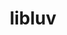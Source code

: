 ---
title: "libluv"
layout: cache
categories: [package, develop]
meta: {"versions": ["1.48.0-2"], "compilers": ["gcc@=10.2.1", "gcc@=7.5.0"], "oss": ["centos7", "ubuntu18.04"], "platforms": ["linux"], "targets": ["x86_64_v3"], "stacks": ["developer-tools", "developer-tools-manylinux2014", "root"], "num_specs": 16, "num_specs_by_stack": {"root": 16, "developer-tools-manylinux2014": 8, "developer-tools": 8}}
spec_details: [{"hash": "xr747z5uwq2tt4dvhxk7yn52ywc5anwh", "compiler": "gcc@=10.2.1", "versions": ["1.48.0-2"], "os": "centos7", "platform": "linux", "target": "x86_64_v3", "variants": ["build_system=cmake", "build_type=Release", "generator=make", "~ipo"], "stacks": ["root", "developer-tools-manylinux2014"], "size": "-", "tarball": "https://binaries.spack.io/develop/build_cache/linux-centos7-x86_64_v3/gcc-10.2.1/libluv-1.48.0-2/linux-centos7-x86_64_v3-gcc-10.2.1-libluv-1.48.0-2-xr747z5uwq2tt4dvhxk7yn52ywc5anwh.spack"}, {"hash": "wp5a2wdxoorzhxwaxsbjzudgceo7bxk3", "compiler": "gcc@=10.2.1", "versions": ["1.48.0-2"], "os": "centos7", "platform": "linux", "target": "x86_64_v3", "variants": ["build_system=cmake", "build_type=Release", "generator=make", "~ipo"], "stacks": ["root", "developer-tools-manylinux2014"], "size": "-", "tarball": "https://binaries.spack.io/develop/build_cache/linux-centos7-x86_64_v3/gcc-10.2.1/libluv-1.48.0-2/linux-centos7-x86_64_v3-gcc-10.2.1-libluv-1.48.0-2-wp5a2wdxoorzhxwaxsbjzudgceo7bxk3.spack"}, {"hash": "frmczxihu5ufrmcnact7iriyrxtbpbqa", "compiler": "gcc@=10.2.1", "versions": ["1.48.0-2"], "os": "centos7", "platform": "linux", "target": "x86_64_v3", "variants": ["build_system=cmake", "build_type=Release", "generator=make", "~ipo"], "stacks": ["root", "developer-tools-manylinux2014"], "size": "-", "tarball": "https://binaries.spack.io/develop/build_cache/linux-centos7-x86_64_v3/gcc-10.2.1/libluv-1.48.0-2/linux-centos7-x86_64_v3-gcc-10.2.1-libluv-1.48.0-2-frmczxihu5ufrmcnact7iriyrxtbpbqa.spack"}, {"hash": "ppv3u73gxs2ym2uk2cqltthjt3yvumrs", "compiler": "gcc@=10.2.1", "versions": ["1.48.0-2"], "os": "centos7", "platform": "linux", "target": "x86_64_v3", "variants": ["build_system=cmake", "build_type=Release", "generator=make", "~ipo"], "stacks": ["root", "developer-tools-manylinux2014"], "size": "-", "tarball": "https://binaries.spack.io/develop/build_cache/linux-centos7-x86_64_v3/gcc-10.2.1/libluv-1.48.0-2/linux-centos7-x86_64_v3-gcc-10.2.1-libluv-1.48.0-2-ppv3u73gxs2ym2uk2cqltthjt3yvumrs.spack"}, {"hash": "tkgv2ux7id5gnly4cu3ekkaem5opxgpg", "compiler": "gcc@=10.2.1", "versions": ["1.48.0-2"], "os": "centos7", "platform": "linux", "target": "x86_64_v3", "variants": ["build_system=cmake", "build_type=Release", "generator=make", "~ipo"], "stacks": ["root", "developer-tools-manylinux2014"], "size": "-", "tarball": "https://binaries.spack.io/develop/build_cache/linux-centos7-x86_64_v3/gcc-10.2.1/libluv-1.48.0-2/linux-centos7-x86_64_v3-gcc-10.2.1-libluv-1.48.0-2-tkgv2ux7id5gnly4cu3ekkaem5opxgpg.spack"}, {"hash": "vamliurcf76gpeqfdgys3ou7kyuuxbkt", "compiler": "gcc@=10.2.1", "versions": ["1.48.0-2"], "os": "centos7", "platform": "linux", "target": "x86_64_v3", "variants": ["build_system=cmake", "build_type=Release", "generator=make", "~ipo"], "stacks": ["root", "developer-tools-manylinux2014"], "size": "-", "tarball": "https://binaries.spack.io/develop/build_cache/linux-centos7-x86_64_v3/gcc-10.2.1/libluv-1.48.0-2/linux-centos7-x86_64_v3-gcc-10.2.1-libluv-1.48.0-2-vamliurcf76gpeqfdgys3ou7kyuuxbkt.spack"}, {"hash": "jemfhlcytmpqddu3mcpsbqcdf64oojr7", "compiler": "gcc@=10.2.1", "versions": ["1.48.0-2"], "os": "centos7", "platform": "linux", "target": "x86_64_v3", "variants": ["build_system=cmake", "build_type=Release", "generator=make", "~ipo"], "stacks": ["root", "developer-tools-manylinux2014"], "size": "-", "tarball": "https://binaries.spack.io/develop/build_cache/linux-centos7-x86_64_v3/gcc-10.2.1/libluv-1.48.0-2/linux-centos7-x86_64_v3-gcc-10.2.1-libluv-1.48.0-2-jemfhlcytmpqddu3mcpsbqcdf64oojr7.spack"}, {"hash": "dv4d47brcnskoaampjeasmg4qoqb2z4k", "compiler": "gcc@=10.2.1", "versions": ["1.48.0-2"], "os": "centos7", "platform": "linux", "target": "x86_64_v3", "variants": ["build_system=cmake", "build_type=Release", "generator=make", "~ipo"], "stacks": ["root", "developer-tools-manylinux2014"], "size": "-", "tarball": "https://binaries.spack.io/develop/build_cache/linux-centos7-x86_64_v3/gcc-10.2.1/libluv-1.48.0-2/linux-centos7-x86_64_v3-gcc-10.2.1-libluv-1.48.0-2-dv4d47brcnskoaampjeasmg4qoqb2z4k.spack"}, {"hash": "d5u6ulw43jdp6qsccmyjrqkprd6nhjlg", "compiler": "gcc@=7.5.0", "versions": ["1.48.0-2"], "os": "ubuntu18.04", "platform": "linux", "target": "x86_64_v3", "variants": ["build_system=cmake", "build_type=Release", "generator=make", "~ipo"], "stacks": ["root", "developer-tools"], "size": "-", "tarball": "https://binaries.spack.io/develop/build_cache/linux-ubuntu18.04-x86_64_v3/gcc-7.5.0/libluv-1.48.0-2/linux-ubuntu18.04-x86_64_v3-gcc-7.5.0-libluv-1.48.0-2-d5u6ulw43jdp6qsccmyjrqkprd6nhjlg.spack"}, {"hash": "o3zun3rbfs24aozlfm5uopupubbjepj5", "compiler": "gcc@=7.5.0", "versions": ["1.48.0-2"], "os": "ubuntu18.04", "platform": "linux", "target": "x86_64_v3", "variants": ["build_system=cmake", "build_type=Release", "generator=make", "~ipo"], "stacks": ["root", "developer-tools"], "size": "-", "tarball": "https://binaries.spack.io/develop/build_cache/linux-ubuntu18.04-x86_64_v3/gcc-7.5.0/libluv-1.48.0-2/linux-ubuntu18.04-x86_64_v3-gcc-7.5.0-libluv-1.48.0-2-o3zun3rbfs24aozlfm5uopupubbjepj5.spack"}, {"hash": "2jg7mg7247k2eylxbdxhwrztzrtktdn5", "compiler": "gcc@=7.5.0", "versions": ["1.48.0-2"], "os": "ubuntu18.04", "platform": "linux", "target": "x86_64_v3", "variants": ["build_system=cmake", "build_type=Release", "generator=make", "~ipo"], "stacks": ["root", "developer-tools"], "size": "-", "tarball": "https://binaries.spack.io/develop/build_cache/linux-ubuntu18.04-x86_64_v3/gcc-7.5.0/libluv-1.48.0-2/linux-ubuntu18.04-x86_64_v3-gcc-7.5.0-libluv-1.48.0-2-2jg7mg7247k2eylxbdxhwrztzrtktdn5.spack"}, {"hash": "ivigwrrit5jwivoqq333vgwh36hwsza6", "compiler": "gcc@=7.5.0", "versions": ["1.48.0-2"], "os": "ubuntu18.04", "platform": "linux", "target": "x86_64_v3", "variants": ["build_system=cmake", "build_type=Release", "generator=make", "~ipo"], "stacks": ["root", "developer-tools"], "size": "-", "tarball": "https://binaries.spack.io/develop/build_cache/linux-ubuntu18.04-x86_64_v3/gcc-7.5.0/libluv-1.48.0-2/linux-ubuntu18.04-x86_64_v3-gcc-7.5.0-libluv-1.48.0-2-ivigwrrit5jwivoqq333vgwh36hwsza6.spack"}, {"hash": "6mgc5th4t6jhnb5ewxlxmhnpfdzlfqmt", "compiler": "gcc@=7.5.0", "versions": ["1.48.0-2"], "os": "ubuntu18.04", "platform": "linux", "target": "x86_64_v3", "variants": ["build_system=cmake", "build_type=Release", "generator=make", "~ipo"], "stacks": ["root", "developer-tools"], "size": "-", "tarball": "https://binaries.spack.io/develop/build_cache/linux-ubuntu18.04-x86_64_v3/gcc-7.5.0/libluv-1.48.0-2/linux-ubuntu18.04-x86_64_v3-gcc-7.5.0-libluv-1.48.0-2-6mgc5th4t6jhnb5ewxlxmhnpfdzlfqmt.spack"}, {"hash": "ieblcjgeoufkuu724vz6jjc7464hxme7", "compiler": "gcc@=7.5.0", "versions": ["1.48.0-2"], "os": "ubuntu18.04", "platform": "linux", "target": "x86_64_v3", "variants": ["build_system=cmake", "build_type=Release", "generator=make", "~ipo"], "stacks": ["root", "developer-tools"], "size": "-", "tarball": "https://binaries.spack.io/develop/build_cache/linux-ubuntu18.04-x86_64_v3/gcc-7.5.0/libluv-1.48.0-2/linux-ubuntu18.04-x86_64_v3-gcc-7.5.0-libluv-1.48.0-2-ieblcjgeoufkuu724vz6jjc7464hxme7.spack"}, {"hash": "y22pybtoeuswrxl5ygaj7z7crqvuxkqo", "compiler": "gcc@=7.5.0", "versions": ["1.48.0-2"], "os": "ubuntu18.04", "platform": "linux", "target": "x86_64_v3", "variants": ["build_system=cmake", "build_type=Release", "generator=make", "~ipo"], "stacks": ["root", "developer-tools"], "size": "-", "tarball": "https://binaries.spack.io/develop/build_cache/linux-ubuntu18.04-x86_64_v3/gcc-7.5.0/libluv-1.48.0-2/linux-ubuntu18.04-x86_64_v3-gcc-7.5.0-libluv-1.48.0-2-y22pybtoeuswrxl5ygaj7z7crqvuxkqo.spack"}, {"hash": "qfsu5dwbabx2mdmzmyjpbsgx3p3lv3vv", "compiler": "gcc@=7.5.0", "versions": ["1.48.0-2"], "os": "ubuntu18.04", "platform": "linux", "target": "x86_64_v3", "variants": ["build_system=cmake", "build_type=Release", "generator=make", "~ipo"], "stacks": ["root", "developer-tools"], "size": "-", "tarball": "https://binaries.spack.io/develop/build_cache/linux-ubuntu18.04-x86_64_v3/gcc-7.5.0/libluv-1.48.0-2/linux-ubuntu18.04-x86_64_v3-gcc-7.5.0-libluv-1.48.0-2-qfsu5dwbabx2mdmzmyjpbsgx3p3lv3vv.spack"}]
---